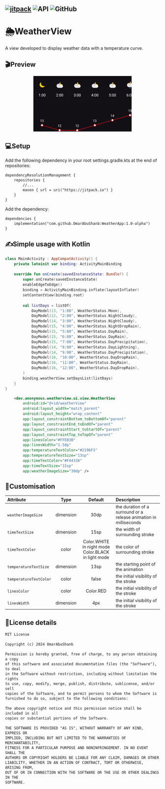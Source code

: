 [![jitpack](https://jitpack.io/v/OmarAbuShanb/WeatherApp.svg)](https://jitpack.io/#OmarAbuShanb/WeatherApp)
![API](https://img.shields.io/badge/API-21%2B-brightgreen.svg?style=flat)
![GitHub](https://img.shields.io/github/license/OmarAbuShanb/WeatherApp?color=brightgreen)
---
# 🌦️WeatherView
A view developed to display weather data with a temperature curve.

## 🎬Preview
<p align="center">
<img src="images/preview.gif" width="320">
<p>

## 💻Setup
Add the following dependency in your root settings.gradle.kts at the end of repositories:
```Gradle
dependencyResolutionManagement {
    repositories {
        //...
        maven { url = uri("https://jitpack.io") }
    }
}
```
Add the dependency:
```Gradle
dependencies {
    implementation("com.github.OmarAbuShanb:WeatherApp:1.0-alpha")
}
```

## ✍️Simple usage with Kotlin

```Kotlin
class MainActivity : AppCompatActivity() {
    private lateinit var binding: ActivityMainBinding

    override fun onCreate(savedInstanceState: Bundle?) {
        super.onCreate(savedInstanceState)
        enableEdgeToEdge()
        binding = ActivityMainBinding.inflate(layoutInflater)
        setContentView(binding.root)

        val listDays = listOf(
            DayModel(13, "1:00", WeatherStatus.Moon),
            DayModel(12, "2:00", WeatherStatus.NightCloudy),
            DayModel(14, "3:00", WeatherStatus.NightCloudy),
            DayModel(15, "4:00", WeatherStatus.NightDropRain),
            DayModel(15, "5:00", WeatherStatus.DayRain),
            DayModel(15, "6:00", WeatherStatus.DayRain),
            DayModel(15, "7:00", WeatherStatus.DayPrecipitation),
            DayModel(14, "8:00", WeatherStatus.DayLightning),
            DayModel(14, "9:00", WeatherStatus.DayPrecipitation),
            DayModel(16, "10:00", WeatherStatus.DayDropRain),
            DayModel(16, "11:00", WeatherStatus.DayRain),
            DayModel(16, "12:00", WeatherStatus.DayDropRain),
        )
        binding.weatherView.setDaysList(listDays)
    }
}
```

```Xml
    <dev.anonymous.weatherview.ui.view.WeatherView
        android:id="@+id/weatherView"
        android:layout_width="match_parent"
        android:layout_height="wrap_content"
        app:layout_constraintBottom_toBottomOf="parent"
        app:layout_constraintEnd_toEndOf="parent"
        app:layout_constraintStart_toStartOf="parent"
        app:layout_constraintTop_toTopOf="parent"
        app:linesColor="#FFEB3B"
        app:linesWidth="2.5dp"
        app:temperatureTextColor="#2196F3"
        app:temperatureTextSize="13sp"
        app:timeTextColor="#F44336"
        app:timeTextSize="15sp"
        app:weatherImageSize="30dp" />
```

## 🎨Customisation

| Attribute              |   Type    |                         Default                         | Description                                                       |
|:-----------------------|:---------:|:-------------------------------------------------------:|:------------------------------------------------------------------|
| `weatherImageSize`     | dimension |                          30dp                           | the duration of a surround or a release animation in milliseconds |
| `timeTextSize`         | dimension |                          15sp                           | the width of surrounding stroke                                   |
| `timeTextColor`        |   color   | Color.WHITE in night mode<br/>Color.BLACK in light mode | the color of surrounding stroke                                   |
| `temperatureTextSize`  | dimension |                          13sp                           | the starting point of the animation                               |
| `temperatureTextColor` |   color   |                          false                          | the initial visibility of the stroke                              |
| `linesColor`           |   color   |                        Color.RED                        | the initial visibility of the stroke                              |
| `linesWidth`           | dimension |                           4px                           | the initial visibility of the stroke                              |

## 📃License details

```
MIT License

Copyright (c) 2024 OmarAbuShanb

Permission is hereby granted, free of charge, to any person obtaining a copy
of this software and associated documentation files (the "Software"), to deal
in the Software without restriction, including without limitation the rights
to use, copy, modify, merge, publish, distribute, sublicense, and/or sell
copies of the Software, and to permit persons to whom the Software is
furnished to do so, subject to the following conditions:

The above copyright notice and this permission notice shall be included in all
copies or substantial portions of the Software.

THE SOFTWARE IS PROVIDED "AS IS", WITHOUT WARRANTY OF ANY KIND, EXPRESS OR
IMPLIED, INCLUDING BUT NOT LIMITED TO THE WARRANTIES OF MERCHANTABILITY,
FITNESS FOR A PARTICULAR PURPOSE AND NONINFRINGEMENT. IN NO EVENT SHALL THE
AUTHORS OR COPYRIGHT HOLDERS BE LIABLE FOR ANY CLAIM, DAMAGES OR OTHER
LIABILITY, WHETHER IN AN ACTION OF CONTRACT, TORT OR OTHERWISE, ARISING FROM,
OUT OF OR IN CONNECTION WITH THE SOFTWARE OR THE USE OR OTHER DEALINGS IN THE
SOFTWARE.
```
